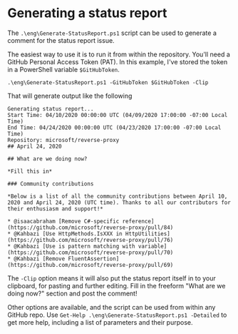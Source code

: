 # Generating a status report

The `.\eng\Generate-StatusReport.ps1` script can be used to generate a comment for the status report issue.

The easiest way to use it is to run it from within the repository. You'll need a GitHub Personal Access Token (PAT). In this example, I've stored the token in a PowerShell variable `$GitHubToken`.

```
.\eng\Generate-StatusReport.ps1 -GitHubToken $GitHubToken -Clip
```

That will generate output like the following

```
Generating status report...
Start Time: 04/10/2020 00:00:00 UTC (04/09/2020 17:00:00 -07:00 Local Time)
End Time: 04/24/2020 00:00:00 UTC (04/23/2020 17:00:00 -07:00 Local Time)
Repository: microsoft/reverse-proxy
## April 24, 2020

## What are we doing now?

*Fill this in*

### Community contributions

*Below is a list of all the community contributions between April 10, 2020 and April 24, 2020 (UTC time). Thanks to all our contributors for their enthusiasm and support!*

* @isaacabraham [Remove C#-specific reference](https://github.com/microsoft/reverse-proxy/pull/84)
* @Kahbazi [Use HttpMethods.IsXXX in HttpUtilities](https://github.com/microsoft/reverse-proxy/pull/76)
* @Kahbazi [Use is pattern matching with variable](https://github.com/microsoft/reverse-proxy/pull/70)
* @Kahbazi [Remove FluentAssertion](https://github.com/microsoft/reverse-proxy/pull/69)
```

The `-Clip` option means it will also put the status report itself in to your clipboard, for pasting and further editing. Fill in the freeform "What are we doing now?" section and post the comment!

Other options are available, and the script can be used from within any GitHub repo. Use `Get-Help .\eng\Generate-StatusReport.ps1 -Detailed` to get more help, including a list of parameters and their purpose.